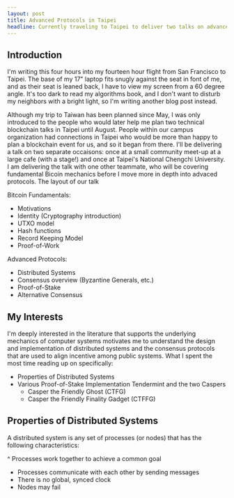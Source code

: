 ```yaml
---
layout: post
title: Advanced Protocols in Taipei
headline: Currently traveling to Taipei to deliver two talks on advanced consensus protocols.
---
```


## Introduction

I'm writing this four hours into my fourteen hour flight from San Francisco to Taipei. The base of my 17" laptop fits snugly against
the seat in font of me, and as their seat is leaned back, I have to view my screen from a 60 degree angle. It's too dark to read 
my algorithms book, and I don't want to disturb my neighbors with a bright light, so I'm writing another blog post instead.

Although my trip to Taiwan has been planned since May, I was only introduced to the people who would later help me plan two technical
blockchain talks in Taipei until August. People within our campus organization had connections in Taipei who would be more than
happy to plan a blockchain event for us, and so it began from there. I'll be delivering a talk on two separate occaisons: once at a small
community meet-up at a large cafe (with a stage!) and once at Taipei's National Chengchi University. I am delivering the talk with one 
other teammate, who will be covering fundamental Bicoin mechanics before I move more in depth into advaced protocols. The layout of our talk

Bitcoin Fundamentals:
* Motivations
* Identity (Cryptography introduction)
* UTXO model
* Hash functions
* Record Keeping Model
* Proof-of-Work

Advanced Protocols:
* Distributed Systems 
* Consensus overview (Byzantine Generals, etc.)
* Proof-of-Stake
* Alternative Consensus


## My Interests

I'm deeply interested in the literature that supports the underlying mechanics of computer systems motivates me to understand
the design and implementation of distributed systems and the consensus protocols that are used to align incentive among public systems. 
What I spent the most time reading up on specifically:

* Properties of Distributed Systems
* Various Proof-of-Stake Implementation Tendermint and the two Caspers
    * Casper the Friendly Ghost (CTFG)
    * Casper the Friendly Finality Gadget (CTFFG)
    
## Properties of Distributed Systems

A distributed system is any set of processes (or nodes) that has the following characteristics:

^ Processes work together to achieve a common goal
* Processes communicate with each other by sending messages
* There is no global, synced clock
* Nodes may fail 